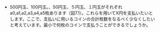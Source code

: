- 500円玉、100円玉。、50円玉、５円玉、１円玉がそれぞれa0,a1,a2,a3,a4,a5枚あります（図7.1）。これらを用いてX円を支払いたいとします。ここで、支払いに用いるコインの合計枚数をなるべく少なくしたいと考えています。最小で何枚のコインで支払うことができるでしょうか。
